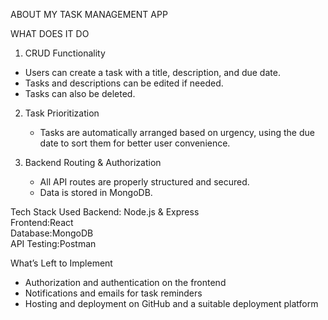 ABOUT MY TASK MANAGEMENT APP

WHAT DOES IT DO

1.  CRUD Functionality

- Users can create a task with a title, description, and due date.
- Tasks and descriptions can be edited if needed.
- Tasks can also be deleted.

2. Task Prioritization

   - Tasks are automatically arranged based on urgency, using the due date to sort them for better user convenience.

3. Backend Routing & Authorization
   - All API routes are properly structured and secured.
   - Data is stored in MongoDB.

Tech Stack Used
Backend: Node.js & Express  
Frontend:React  
Database:MongoDB  
API Testing:Postman

What’s Left to Implement

- Authorization and authentication on the frontend
- Notifications and emails for task reminders
- Hosting and deployment on GitHub and a suitable deployment platform
